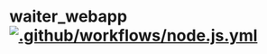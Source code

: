 # waiter_webapp[![.github/workflows/node.js.yml](https://github.com/AkhonaMj/waiter_webapp/actions/workflows/node.js.yml/badge.svg)](https://github.com/AkhonaMj/waiter_webapp/actions/workflows/node.js.yml)

